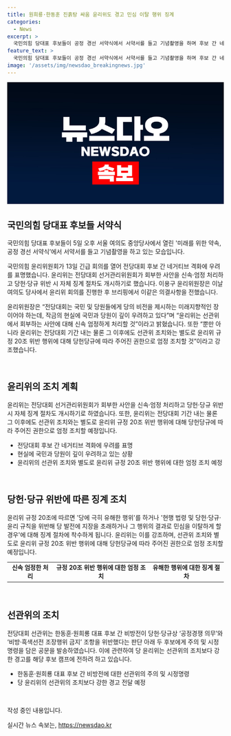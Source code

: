 ```yaml
---
title: 원희룡·한동훈 진흙탕 싸움 윤리위도 경고 민심 이탈 행위 징계
categories:
  - News
excerpt: >
  국민의힘 당대표 후보들이 공정 경선 서약식에서 서약서를 들고 기념촬영을 하며 후보 간 네거티브 격화에 대한 우려가 높아지고 있는 가운데 윤리위원회가 긴급 회의를 열어 전당대회 후보 간의 부정적인 경쟁에 대한 대응을 강화하기로 했다. 이에 대해 이용구 윤리위원장은 회부된 사안을 신속하게 처리하고 당규 위반 시 자체 징계 절차도 개시하겠다고 밝혔다. 또한 전당대회 선거기간 이후에도 당규 위반 행위에 대해 강력한 조치를 취할 것이라고 강조했다. 선관위의 주의를 받은 후보 캠프들은 대응에 대한 이의 신청이나 질의를 진행하고 있으며, 해당 사안에 대한 윤리위의 엄정한 대응이 예상된다.
feature_text: >
  국민의힘 당대표 후보들이 공정 경선 서약식에서 서약서를 들고 기념촬영을 하며 후보 간 네거티브 격화에 대한 우려가 높아지고 있는 가운데 윤리위원회가 긴급 회의를 열어 전당대회 후보 간의 부정적인 경쟁에 대한 대응을 강화하기로 했다. 이에 대해 이용구 윤리위원장은 회부된 사안을 신속하게 처리하고 당규 위반 시 자체 징계 절차도 개시하겠다고 밝혔다. 또한 전당대회 선거기간 이후에도 당규 위반 행위에 대해 강력한 조치를 취할 것이라고 강조했다. 선관위의 주의를 받은 후보 캠프들은 대응에 대한 이의 신청이나 질의를 진행하고 있으며, 해당 사안에 대한 윤리위의 엄정한 대응이 예상된다.
image: '/assets/img/newsdao_breakingnews.jpg'
---
```


<p><img src="/assets/img/newsdao_breakingnews.jpg" alt="implanttips 속보" /></p>

<h2 data-ke-size="size26">국민의힘 당대표 후보들 서약식</h2>

<p>국민의힘 당대표 후보들이 5일 오후 서울 여의도 중앙당사에서 열린 '미래를 위한 약속, 공정 경선 서약식’에서 서약서를 들고 기념촬영을 하고 있는 모습입니다.</p>

<p data-ke-size="size16">국민의힘 윤리위원회가 13일 긴급 회의를 열어 전당대회 후보 간 네거티브 격화에 우려를 표명했습니다. 윤리위는 전당대회 선거관리위원회가 회부한 사안을 신속·엄정 처리하고 당헌·당규 위반 시 자체 징계 절차도 개시하기로 했습니다. 이용구 윤리위원장은 이날 여의도 당사에서 윤리위 회의를 진행한 후 브리핑에서 이같은 의결사항을 전했습니다.</p>

<p data-ke-size="size16">윤리위원장은 “전당대회는 국민 및 당원들에게 당의 비전을 제시하는 미래지향적인 장이어야 하는데, 작금의 현실에 국민과 당원이 깊이 우려하고 있다”며 “윤리위는 선관위에서 회부하는 사안에 대해 신속 엄정하게 처리할 것”이라고 밝혔습니다. 또한 “뿐만 아니라 윤리위는 전당대회 기간 내는 물론 그 이후에도 선관위 조치와는 별도로 윤리위 규정 20조 위반 행위에 대해 당헌당규에 따라 주어진 권한으로 엄정 조치할 것”이라고 강조했습니다.</p>

<p data-ke-size="size16">&nbsp;</p>

<h2 data-ke-size="size26">윤리위의 조치 계획</h2>

<p>윤리위는 전당대회 선거관리위원회가 회부한 사안을 신속·엄정 처리하고 당헌·당규 위반 시 자체 징계 절차도 개시하기로 하였습니다. 또한, 윤리위는 전당대회 기간 내는 물론 그 이후에도 선관위 조치와는 별도로 윤리위 규정 20조 위반 행위에 대해 당헌당규에 따라 주어진 권한으로 엄정 조치할 예정입니다.</p>

<ul>
    <li>전당대회 후보 간 네거티브 격화에 우려를 표명</li>
    <li>현실에 국민과 당원이 깊이 우려하고 있는 상황</li>
    <li>윤리위의 선관위 조치와 별도로 윤리위 규정 20조 위반 행위에 대한 엄정 조치 예정</li>
</ul>

<p data-ke-size="size16">&nbsp;</p>

<h2 data-ke-size="size26">당헌·당규 위반에 따른 징계 조치</h2>

<p>윤리위 규정 20조에 따르면 '당에 극히 유해한 행위'를 하거나 '현행 법령 및 당헌·당규·윤리 규칙을 위반해 당 발전에 지장을 초래하거나 그 행위의 결과로 민심을 이탈하게 할 경우'에 대해 징계 절차에 착수하게 됩니다. 윤리위는 이를 강조하며, 선관위 조치와 별도로 윤리위 규정 20조 위반 행위에 대해 당헌당규에 따라 주어진 권한으로 엄정 조치할 예정입니다.</p>

<table>
    <tr>
        <td style="text-align: center; height: 17px;"><b>신속 엄정한 처리</b></td>
        <td style="text-align: center; height: 17px;"><b>규정 20조 위반 행위에 대한 엄정 조치</b></td>
        <td style="text-align: center; height: 17px;"><b>유해한 행위에 대한 징계 절차</b></td>
    </tr>
</table>

<p data-ke-size="size16">&nbsp;</p>

<h2 data-ke-size="size26">선관위의 조치</h2>

<p>전당대회 선관위는 한동훈·원희룡 대표 후보 간 비방전이 당헌·당규상 ‘공정경쟁 의무’와 ‘비방·흑색선전 조장행위 금지’ 조항을 위반했다는 판단 아래 두 후보에게 주의 및 시정명령을 담은 공문을 발송하였습니다. 이에 관련하여 당 윤리위는 선관위의 조치보다 강한 경고를 해당 후보 캠프에 전하려 하고 있습니다.</p>

<ul>
    <li>한동훈·원희룡 대표 후보 간 비방전에 대한 선관위의 주의 및 시정명령</li>
    <li>당 윤리위의 선관위의 조치보다 강한 경고 전달 예정</li>
</ul>

<p data-ke-size="size16">&nbsp;</p>

<p>작성 중인 내용입니다. </p>
실시간 뉴스 속보는, <a href="https://newsdao.kr" rel="dofollow">https://newsdao.kr</a>



